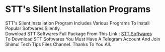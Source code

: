 # STT's Silent Installation Programs
STT's Silent Installation Program Includes Various Programs To Install Popular Softwares Silently.\
Download STT Softwares Full Package From This Link : [STT Softwares](https://t.me/shimultechtips_files/73)\
To Download STT Softwares You Must Have A Telegram Account And Join Shimul Tech Tips Files Channel.
Thanks To You All.

